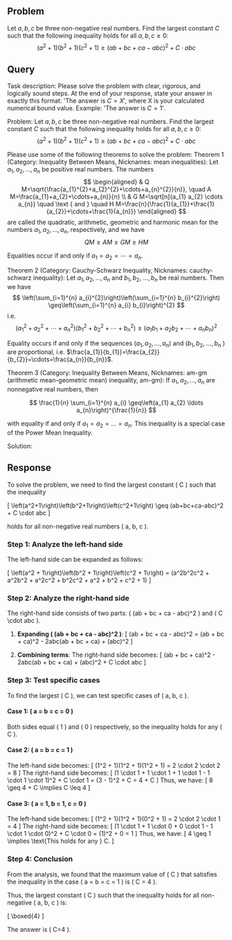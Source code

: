 ## Problem

Let $a, b, c$ be three non-negative real numbers. Find the largest constant $C$ such that the following inequality holds for all $a, b, c \geq 0$:
$$
\left(a^2+1\right)\left(b^2+1\right)\left(c^2+1\right) \geq (ab+bc+ca-abc)^2 + C \cdot abc
$$

## Query

Task description: Please solve the problem with clear, rigorous, and logically sound steps. At the end of your response, state your answer in exactly this format: 'The answer is $C=X$', where X is your calculated numerical bound value. Example: 'The answer is $C=1$'.

Problem: Let $a, b, c$ be three non-negative real numbers. Find the largest constant $C$ such that the following inequality holds for all $a, b, c \geq 0$:
$$
\left(a^2+1\right)\left(b^2+1\right)\left(c^2+1\right) \geq (ab+bc+ca-abc)^2 + C \cdot abc
$$

Please use some of the following theorems to solve the problem:
Theorem 1 (Category: Inequality Between Means, Nicknames: mean inequalities): Let $a_{1}, a_{2}, \ldots, a_{n}$ be positive real numbers. The numbers
$$
\begin{aligned}
& Q M=\sqrt{\frac{a_{1}^{2}+a_{2}^{2}+\cdots+a_{n}^{2}}{n}}, \quad A M=\frac{a_{1}+a_{2}+\cdots+a_{n}}{n} \\
& G M=\sqrt[n]{a_{1} a_{2} \cdots a_{n}} \quad \text { and } \quad H M=\frac{n}{\frac{1}{a_{1}}+\frac{1}{a_{2}}+\cdots+\frac{1}{a_{n}}}
\end{aligned}
$$
are called the quadratic, arithmetic, geometric and harmonic mean for the numbers $a_{1}, a_{2}, \ldots, a_{n}$, respectively, and we have
$$
Q M \geq A M \geq G M \geq H M
$$

Equalities occur if and only if $a_{1}=a_{2}=\cdots=a_{n}$.

Theorem 2 (Category: Cauchy-Schwarz Inequality, Nicknames: cauchy-schwarz inequality): Let $a_{1}, a_{2}, \ldots, a_{n}$ and $b_{1}, b_{2}$, $\ldots, b_{n}$ be real numbers. Then we have
$$
\left(\sum_{i=1}^{n} a_{i}^{2}\right)\left(\sum_{i=1}^{n} b_{i}^{2}\right) \geq\left(\sum_{i=1}^{n} a_{i} b_{i}\right)^{2}
$$
i.e.
$$
\left(a_{1}^{2}+a_{2}^{2}+\cdots+a_{n}^{2}\right)\left(b_{1}^{2}+b_{2}^{2}+\cdots+b_{n}^{2}\right) \geq\left(a_{1} b_{1}+a_{2} b_{2}+\cdots+a_{n} b_{n}\right)^{2}
$$

Equality occurs if and only if the sequences $\left(a_{1}, a_{2}, \ldots, a_{n}\right)$ and $\left(b_{1}, b_{2}\right.$, $\ldots, b_{n}$ ) are proportional, i.e. $\frac{a_{1}}{b_{1}}=\frac{a_{2}}{b_{2}}=\cdots=\frac{a_{n}}{b_{n}}$.

Theorem 3 (Category: Inequality Between Means, Nicknames: am-gm (arithmetic mean-geometric mean) inequality, am-gm): If $a_{1}, a_{2}, \ldots, a_{n}$ are nonnegative real numbers, then

$$
\frac{1}{n} \sum_{i=1}^{n} a_{i} \geq\left(a_{1} a_{2} \ldots a_{n}\right)^{\frac{1}{n}}
$$

with equality if and only if $a_{1}=a_{2}=\ldots=a_{n}$. This inequality is a special case of the Power Mean Inequality.

Solution:

## Response

To solve the problem, we need to find the largest constant \( C \) such that the inequality 

\[
\left(a^2+1\right)\left(b^2+1\right)\left(c^2+1\right) \geq (ab+bc+ca-abc)^2 + C \cdot abc
\]

holds for all non-negative real numbers \( a, b, c \).

### Step 1: Analyze the left-hand side

The left-hand side can be expanded as follows:

\[
\left(a^2 + 1\right)\left(b^2 + 1\right)\left(c^2 + 1\right) = (a^2b^2c^2 + a^2b^2 + a^2c^2 + b^2c^2 + a^2 + b^2 + c^2 + 1)
\]

### Step 2: Analyze the right-hand side

The right-hand side consists of two parts: \( (ab + bc + ca - abc)^2 \) and \( C \cdot abc \).

1. **Expanding \( (ab + bc + ca - abc)^2 \)**:
   \[
   (ab + bc + ca - abc)^2 = (ab + bc + ca)^2 - 2abc(ab + bc + ca) + (abc)^2
   \]

2. **Combining terms**:
   The right-hand side becomes:
   \[
   (ab + bc + ca)^2 - 2abc(ab + bc + ca) + (abc)^2 + C \cdot abc
   \]

### Step 3: Test specific cases

To find the largest \( C \), we can test specific cases of \( a, b, c \).

#### Case 1: \( a = b = c = 0 \)

Both sides equal \( 1 \) and \( 0 \) respectively, so the inequality holds for any \( C \).

#### Case 2: \( a = b = c = 1 \)

The left-hand side becomes:
\[
(1^2 + 1)(1^2 + 1)(1^2 + 1) = 2 \cdot 2 \cdot 2 = 8
\]
The right-hand side becomes:
\[
(1 \cdot 1 + 1 \cdot 1 + 1 \cdot 1 - 1 \cdot 1 \cdot 1)^2 + C \cdot 1 = (3 - 1)^2 + C = 4 + C
\]
Thus, we have:
\[
8 \geq 4 + C \implies C \leq 4
\]

#### Case 3: \( a = 1, b = 1, c = 0 \)

The left-hand side becomes:
\[
(1^2 + 1)(1^2 + 1)(0^2 + 1) = 2 \cdot 2 \cdot 1 = 4
\]
The right-hand side becomes:
\[
(1 \cdot 1 + 1 \cdot 0 + 0 \cdot 1 - 1 \cdot 1 \cdot 0)^2 + C \cdot 0 = (1)^2 + 0 = 1
\]
Thus, we have:
\[
4 \geq 1 \implies \text{This holds for any } C.
\]

### Step 4: Conclusion

From the analysis, we found that the maximum value of \( C \) that satisfies the inequality in the case \( a = b = c = 1 \) is \( C = 4 \). 

Thus, the largest constant \( C \) such that the inequality holds for all non-negative \( a, b, c \) is:

\[
\boxed{4}
\]

The answer is \( C=4 \).